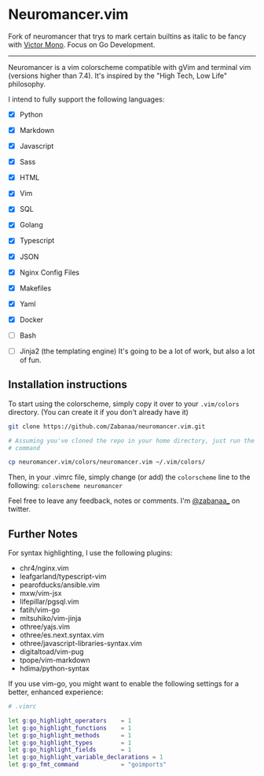 # Neuromancer.vim
Fork of neuromancer that trys to mark certain builtins as italic to be fancy with [Victor Mono](https://rubjo.github.io/victor-mono/). Focus on Go Development.

---

Neuromancer is a vim colorscheme compatible with gVim and terminal vim (versions
higher than 7.4). It's inspired by the "High Tech, Low Life" philosophy.

I intend to fully support the following languages:

- [x] Python
- [x] Markdown
- [x] Javascript
- [x] Sass
- [x] HTML
- [x] Vim
- [x] SQL
- [x] Golang
- [x] Typescript
- [x] JSON
- [x] Nginx Config Files
- [x] Makefiles
- [x] Yaml
- [x] Docker

- [ ] Bash
- [ ] Jinja2 (the templating engine)
It's going to be a lot of work, but also a lot of fun.

## Installation instructions

To start using the colorscheme, simply copy it over to your `.vim/colors`
directory. (You can create it if you don't already have it)

```bash
git clone https://github.com/Zabanaa/neuromancer.vim.git

# Assuming you've cloned the repo in your home directory, just run the following
# command

cp neuromancer.vim/colors/neuromancer.vim ~/.vim/colors/
```
Then, in your .vimrc file, simply change (or add) the `colorscheme` line to the following:
`colorscheme neuromancer`

Feel free to leave any feedback, notes or comments. I'm
[@zabanaa\_](https://twitter.com/zabanaa_) on twitter.

## Further Notes

For syntax highlighting, I use the following plugins:

* chr4/nginx.vim
* leafgarland/typescript-vim
* pearofducks/ansible.vim
* mxw/vim-jsx
* lifepillar/pgsql.vim
* fatih/vim-go
* mitsuhiko/vim-jinja
* othree/yajs.vim
* othree/es.next.syntax.vim
* othree/javascript-libraries-syntax.vim
* digitaltoad/vim-pug
* tpope/vim-markdown
* hdima/python-syntax

If you use vim-go, you might want to enable the following settings for a better,
enhanced experience:

```bash
# .vimrc

let g:go_highlight_operators    = 1
let g:go_highlight_functions    = 1
let g:go_highlight_methods      = 1
let g:go_highlight_types        = 1
let g:go_highlight_fields       = 1
let g:go_highlight_variable_declarations = 1
let g:go_fmt_command            = "goimports"
```
